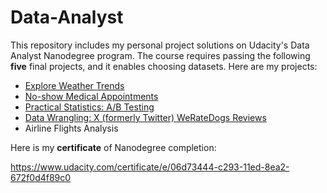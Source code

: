 # Data-Analyst
This repository includes my personal project solutions on Udacity's Data Analyst Nanodegree program. The course requires passing the following **five** final projects, and it enables choosing datasets. Here are my projects:

* [Explore Weather Trends](https://github.com/SaydobidXusanov/Data-Analyst/tree/main/Explore-Weather-Trends)
* [No-show Medical Appointments](https://github.com/SaydobidXusanov/Data-Analyst/tree/main/No-show%20Medical%20Appointments)
* [Practical Statistics: A/B Testing](https://github.com/SaydobidXusanov/Data-Analyst/tree/main/AB-Testing-Ecommerce)
* [Data Wrangling: X (formerly Twitter) WeRateDogs Reviews](https://github.com/SaydobidXusanov/Data-Analyst/tree/main/Data-Wrangling-WeRateDogs)
* Airline Flights Analysis

Here is my **certificate** of Nanodegree completion: 

https://www.udacity.com/certificate/e/06d73444-c293-11ed-8ea2-672f0d4f89c0
